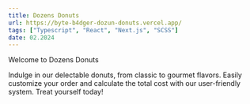 ```yaml
---
title: Dozens Donuts
url: https://byte-b4dger-dozun-donuts.vercel.app/
tags: ["Typescript", "React", "Next.js", "SCSS"]
date: 02.2024
---
```


Welcome to Dozens Donuts

Indulge in our delectable donuts, from classic to gourmet flavors. Easily customize your order and calculate the total cost with our user-friendly system. Treat yourself today!
